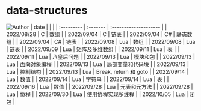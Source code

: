 # data-structures 
![Author](https://img.shields.io/badge/Author-ZengBc-da282a)
| date       |  |              |
| :--------- | :------- | :-------------------- |
| 2022/08/28 | C        | 数组                  |
| 2022/09/04 | C        | 链表                  |
| 2022/09/04 | C#       | 静态数组              |
| 2022/09/04 | C#       | 链表                  |
| 2022/09/08 | Lua      | 数组                  |
| 2022/09/08 | Lua      | 链表                  |
| 2022/09/09 | Lua      | 矩阵及多维数组        |
| 2022/09/11 | Lua      | 表                    |
| 2022/09/11 | Lua      | 八皇后问题            |
| 2022/09/13 | Lua      | 模块和包              |
| 2022/09/13 | Lua      | 面向对象编程          |
| 2022/09/13 | Lua      | 局部变量和代码块      |
| 2022/09/13 | Lua      | 控制结构              |
| 2022/09/13 | Lua      | Break, return 和 goto |
| 2022/09/14 | Lua      | 数值                  |
| 2022/09/14 | Lua      | 字符串                |
| 2022/09/14 | Lua      | 表                    |
| 2022/09/16 | Lua      | 数值                  |
| 2022/09/28 | Lua | 元表和元方法 |
| 2022/09/28 | Lua | 协程 |
| 2022/09/30 | Lua | 使用协程实现多线程 |
| 2022/10/05 | Lua | 闭包 |

